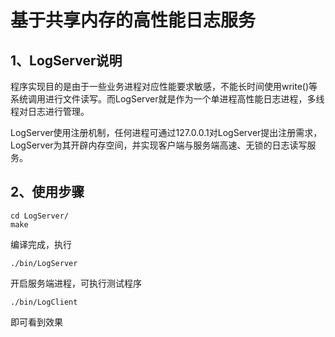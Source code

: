 # 基于共享内存的高性能日志服务

## 1、LogServer说明

程序实现目的是由于一些业务进程对应性能要求敏感，不能长时间使用write()等系统调用进行文件读写。而LogServer就是作为一个单进程高性能日志进程，多线程对日志进行管理。

LogServer使用注册机制，任何进程可通过127.0.0.1对LogServer提出注册需求，LogServer为其开辟内存空间，并实现客户端与服务端高速、无锁的日志读写服务。

## 2、使用步骤

```
cd LogServer/
make
```

编译完成，执行

```
./bin/LogServer
```

开启服务端进程，可执行测试程序

```
./bin/LogClient
```

即可看到效果